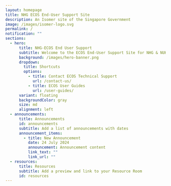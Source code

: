 ```yaml
---
layout: homepage
title: NHG ECOS End-User Support Site
description: An Isomer site of the Singapore Government
image: /images/isomer-logo.svg
permalink: /
notification: ""
sections:
  - hero:
      title: NHG-ECOS End User Support
      subtitle: Welcome to the ECOS End-User Support Site for NHG & NUHS Staff
      background: /images/hero-banner.png
      dropdown:
        title: Shortcuts
        options:
          - title: Contact ECOS Technical Support
            url: /contact-us/
          - title: ECOS User Guides
            url: /user-guides/
      variant: floating
      backgroundColor: gray
      size: md
      alignment: left
  - announcements:
      title: Announcements
      id: announcements
      subtitle: Add a list of announcements with dates
      announcement_items:
        - title: New Announcement
          date: 24 July 2024
          announcement: Announcement content
          link_text: ""
          link_url: ""
  - resources:
      title: Resources
      subtitle: Add a preview and link to your Resource Room
      id: resources
---
```

